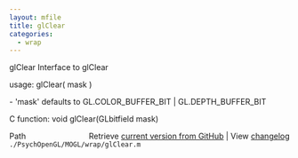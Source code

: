 ```yaml
---
layout: mfile
title: glClear
categories:
  - wrap
---
```


glClear  Interface to glClear

usage:  glClear\( mask \)

\- 'mask' defaults to GL.COLOR\_BUFFER\_BIT | GL.DEPTH\_BUFFER\_BIT

C function:  void glClear\(GLbitfield mask\)


<div class="code_header" style="text-align:right;">
  <span style="float:left;">Path&nbsp;&nbsp;</span> <span class="counter">Retrieve <a href=
  "https://raw.github.com/Psychtoolbox-3/Psychtoolbox-3/beta/./PsychOpenGL/MOGL/wrap/glClear.m">current version from GitHub</a> | View <a href=
  "https://github.com/Psychtoolbox-3/Psychtoolbox-3/commits/beta/./PsychOpenGL/MOGL/wrap/glClear.m">changelog</a></span>
</div>
<div class="code">
  <code>./PsychOpenGL/MOGL/wrap/glClear.m</code>
</div>

